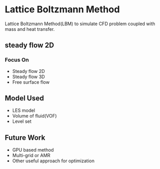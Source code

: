 # Lattice Boltzmann Method
Lattice Boltzmann Method(LBM) to simulate CFD problem coupled with mass and heat transfer.
## steady flow 2D 
### Focus On
- Steady flow 2D
- Steady flow 3D
- Free surface flow
## Model Used
- LES model
- Volume of fluid(VOF)
- Level set 
## Future Work
- GPU based method
- Multi-grid or AMR
- Other useful approach for optimization 
